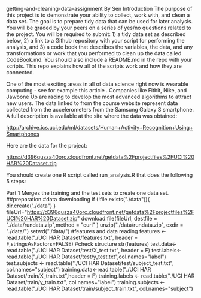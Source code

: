 getting-and-cleaning-data-assignment
By Sen 
Introduction
The purpose of this project is to demonstrate your ability to collect, work with, and clean a data set. The goal is to prepare tidy data that can be used for later analysis. You will be graded by your peers on a series of yes/no questions related to the project. You will be required to submit: 1) a tidy data set as described below, 2) a link to a Github repository with your script for performing the analysis, and 3) a code book that describes the variables, the data, and any transformations or work that you performed to clean up the data called CodeBook.md. You should also include a README.md in the repo with your scripts. This repo explains how all of the scripts work and how they are connected.

One of the most exciting areas in all of data science right now is wearable computing - see for example this article . Companies like Fitbit, Nike, and Jawbone Up are racing to develop the most advanced algorithms to attract new users. The data linked to from the course website represent data collected from the accelerometers from the Samsung Galaxy S smartphone. A full description is available at the site where the data was obtained:

http://archive.ics.uci.edu/ml/datasets/Human+Activity+Recognition+Using+Smartphones

Here are the data for the project:

https://d396qusza40orc.cloudfront.net/getdata%2Fprojectfiles%2FUCI%20HAR%20Dataset.zip

You should create one R script called run_analysis.R that does the following 5 steps:

Part 1
Merges the training and the test sets to create one data set.
##preparation
#data downloading
if (!file.exists("./data")){
        dir.create("./data")
}
fileUrl="https://d396qusza40orc.cloudfront.net/getdata%2Fprojectfiles%2FUCI%20HAR%20Dataset.zip"
download.file(fileUrl, destfile = "./data/rundata.zip",method = "curl" )
unzip("./data/rundata.zip", exdir = "./data/")
setwd("./data/")
#features and data reading
features <- read.table("./UCI HAR Dataset/features.txt", header = F,stringsAsFactors=FALSE)
#check structure
str(features)
test.data<-read.table("./UCI HAR Dataset/test/X_test.txt", header = F)
test.labels<-read.table("./UCI HAR Dataset/test/y_test.txt",col.names="label")
test.subjects <- read.table("./UCI HAR Dataset/test/subject_test.txt", col.names="subject")
training.data<-read.table("./UCI HAR Dataset/train/X_train.txt",header = F)
training.labels <- read.table("./UCI HAR Dataset/train/y_train.txt", col.names="label")
training.subjects <- read.table("./UCI HAR Dataset/train/subject_train.txt", col.names="subject")



